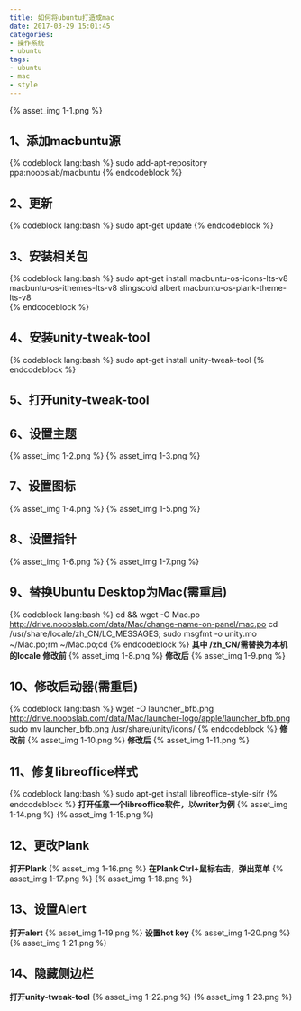 ```yaml
---
title: 如何将ubuntu打造成mac
date: 2017-03-29 15:01:45
categories:
- 操作系统
- ubuntu
tags:
- ubuntu
- mac
- style
---
```

{% asset_img 1-1.png %}
## 1、添加macbuntu源
{% codeblock lang:bash %}
sudo add-apt-repository ppa:noobslab/macbuntu 
{% endcodeblock %}
## 2、更新
{% codeblock lang:bash %}
sudo apt-get update
{% endcodeblock %}
<!-- more -->
## 3、安装相关包
{% codeblock lang:bash %}
sudo apt-get install macbuntu-os-icons-lts-v8 macbuntu-os-ithemes-lts-v8 slingscold albert macbuntu-os-plank-theme-lts-v8					
{% endcodeblock %}
## 4、安装unity-tweak-tool
{% codeblock lang:bash %}
sudo apt-get install unity-tweak-tool 
{% endcodeblock %}
## 5、打开unity-tweak-tool
## 6、设置主题
{% asset_img 1-2.png %}
{% asset_img 1-3.png %}
## 7、设置图标
{% asset_img 1-4.png %}
{% asset_img 1-5.png %}
## 8、设置指针
{% asset_img 1-6.png %}
{% asset_img 1-7.png %}
## 9、替换Ubuntu Desktop为Mac(需重启)
{% codeblock lang:bash %}
cd && wget -O Mac.po http://drive.noobslab.com/data/Mac/change-name-on-panel/mac.po
cd /usr/share/locale/zh_CN/LC_MESSAGES; sudo msgfmt -o unity.mo ~/Mac.po;rm ~/Mac.po;cd
{% endcodeblock %}
**其中 /zh_CN/需替换为本机的locale**
**修改前**
{% asset_img 1-8.png %}
**修改后**
{% asset_img 1-9.png %}
## 10、修改启动器(需重启)
{% codeblock lang:bash %}
wget -O launcher_bfb.png http://drive.noobslab.com/data/Mac/launcher-logo/apple/launcher_bfb.png
sudo mv launcher_bfb.png /usr/share/unity/icons/
{% endcodeblock %}
**修改前**
{% asset_img 1-10.png %}
**修改后**
{% asset_img 1-11.png %}
## 11、修复libreoffice样式
{% codeblock lang:bash %}
sudo apt-get install libreoffice-style-sifr
{% endcodeblock %}
**打开任意一个libreoffice软件，以writer为例**
{% asset_img 1-14.png %}
{% asset_img 1-15.png %}
## 12、更改Plank
**打开Plank**
{% asset_img 1-16.png %}
**在Plank Ctrl+鼠标右击，弹出菜单**
{% asset_img 1-17.png %}
{% asset_img 1-18.png %}
## 13、设置Alert
**打开alert**
{% asset_img 1-19.png %}
**设置hot key**
{% asset_img 1-20.png %}
{% asset_img 1-21.png %}
## 14、隐藏侧边栏
**打开unity-tweak-tool**
{% asset_img 1-22.png %}
{% asset_img 1-23.png %}



